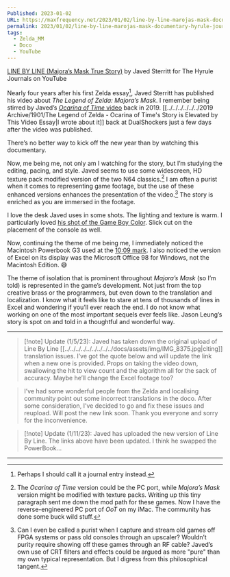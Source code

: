 ```yaml
---
Published: 2023-01-02
URL: https://maxfrequency.net/2023/01/02/line-by-line-marojas-mask-documentary-hyrule-journals/
permalink: 2023/01/02/line-by-line-marojas-mask-documentary-hyrule-journals/
tags:
  - Zelda_MM
  - Doco
  - YouTube
---
```

[LINE BY LINE (Majora’s Mask True Story)](https://youtu.be/ISKWr8rI2sI) by Javed Sterritt for The Hyrule Journals on YouTube

Nearly four years after his first Zelda essay[^1], Javed Sterritt has published his video about *The Legend of Zelda: Majora’s Mask*. I remember being stirred by Javed’s [*Ocarina of Time* video](https://youtu.be/GyUcwsjyd8Q) back in 2019. [[../../../../../../2019 Archive/1901/The Legend of Zelda - Ocarina of Time's Story is Elevated by This Video Essay|I wrote about it]] back at DualShockers just a few days after the video was published.

There’s no better way to kick off the new year than by watching this documentary.

Now, me being me, not only am I watching for the story, but I’m studying the editing, pacing, and style. Javed seems to use some widescreen, HD texture pack modified version of the two N64 classics.[^2] I am often a purist when it comes to representing game footage, but the use of these enhanced versions enhances the presentation of the video.[^3] The story is enriched as you are immersed in the footage.

I love the desk Javed uses in some shots. The lighting and texture is warm. I particularly loved [his shot of the Game Boy Color](https://youtu.be/ISKWr8rI2sI&t=253). Slick cut on the placement of the console as well.

Now, continuing the theme of me being me, I immediately noticed the Macintosh Powerbook G3 used at the [10:09 mark](https://youtu.be/ISKWr8rI2sI&t=608). I also noticed the version of Excel on its display was the Microsoft Office 98 for Windows, not the Macintosh Edition. 😅

The theme of isolation that is prominent throughout *Majora’s Mask* (so I’m told) is represented in the game’s development. Not just from the top creative brass or the programmers, but even down to the translation and localization. I know what it feels like to stare at tens of thousands of lines in Excel and wondering if you’ll ever reach the end. I do not know what working on one of the most important sequels ever feels like. Jason Leung’s story is spot on and told in a thoughtful and wonderful way.

---

> [!note] Update (1/5/23): 
> Javed has taken down the original upload of Line By Line [[../../../../../../../../../docs/assets/img/IMG_8375.jpg|citing]] translation issues. I’ve got the quote below and will update the link when a new one is provided. Props on taking the video down, swallowing the hit to view count and the algorithm all for the sack of accuracy. Maybe he’ll change the Excel footage too?

> I’ve had some wonderful people from the Zelda and localising community point out some incorrect translations in the doco. After some consideration, I’ve decided to go and fix these issues and reupload. Will post the new link soon. Thank you everyone and sorry for the inconvenience.

> [!note] Update (1/11/23): 
> Javed has uploaded the new version of Line By Line. The links above have been updated. I think he swapped the PowerBook…

---
[^1]: Perhaps I should call it a journal entry instead.
[^2]: The *Ocarina of Time* version could be the PC port, while *Majora’s Mask* version might be modified with texture packs. Writing up this tiny paragraph sent me down the mod path for these games. Now I have the reverse-engineered PC port of *OoT* on my iMac. The community has done some buck wild stuff.
[^3]: Can I even be called a purist when I capture and stream old games off FPGA systems or pass old consoles through an upscaler? Wouldn’t purity require showing off these games through an RF cable? Javed’s own use of CRT filters and effects could be argued as more "pure" than my own typical representation. But I digress from this philosophical tangent.